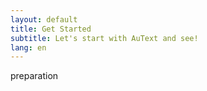 ```yaml
--- 
layout: default
title: Get Started
subtitle: Let's start with AuText and see!
lang: en
---
```


preparation